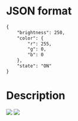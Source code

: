 # JSON format
````md
{
    "brightness": 250,
    "color": {
        "r": 255,
        "g": 0,
        "b": 0
    },
    "state": "ON"
}
````
# Description

<tr>
	<td>
		<image src="./Assets/android_app.png"/>
	</td>
	<td>
		<image src="./Assets/esp8266.jpg"/>
	</td>
</tr>



